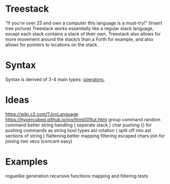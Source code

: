 # Treestack
"If you're over 25 and own a computer this language is a must-try!"
(Insert tree picture)
Treestack works essentially like a regular stack language, except each stack contains a stack of their own.
Treestack also allows for more movement around the stack/s than a Forth for example, and also allows for pointers to locations on the stack.

# Syntax
Syntax is derived of 3-4 main types: [operators](operators.md), 

# Ideas
https://wiki.c2.com/?JoyLanguage
https://hypercubed.github.io/joy/html/j01tut.html
group command
random command
better string handling ( seperate stack )
char pushing
{} for pushing commands as string
bool types
ast rotation ( split off into ast sections of string )
flattening
better mapping
filtering
escaped chars
join for joining two vecs (concant easy)

# Examples
roguelike generation
recursive functions 
mapping and filtering tests
